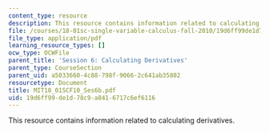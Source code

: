 ```yaml
---
content_type: resource
description: This resource contains information related to calculating derivatives.
file: /courses/18-01sc-single-variable-calculus-fall-2010/19d6ff99de1d78c9a8416717c6ef6116_MIT18_01SCF10_Ses6b.pdf
file_type: application/pdf
learning_resource_types: []
ocw_type: OCWFile
parent_title: 'Session 6: Calculating Derivatives'
parent_type: CourseSection
parent_uid: a5033660-4c88-798f-9066-2c641ab35802
resourcetype: Document
title: MIT18_01SCF10_Ses6b.pdf
uid: 19d6ff99-de1d-78c9-a841-6717c6ef6116
---
```

This resource contains information related to calculating derivatives.

